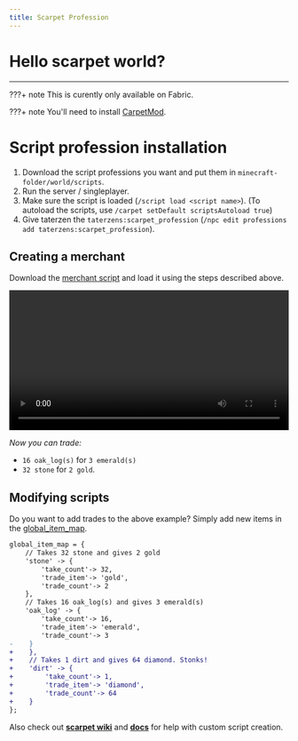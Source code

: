```yaml
---
title: Scarpet Profession
---
```



# Hello scarpet world?

---

???+ note
    This is curently only available on Fabric.

???+ note
    You'll need to install [CarpetMod](https://github.com/gnembon/fabric-carpet/releases/latest).

# Script profession installation

1. Download the script professions you want and put them in `minecraft-folder/world/scripts`.
2. Run the server / singleplayer.
3. Make sure the script is loaded (`/script load <script name>`). (To autoload the scripts, use `/carpet setDefault scriptsAutoload true`)
4. Give taterzen the `taterzens:scarpet_profession` (`/npc edit professions add taterzens:scarpet_profession`).

## Creating a merchant

Download the [merchant script](https://github.com/samolego/TaterzenScarpetProfessions/blob/master/scripts/merchant.sc)
and load it using the steps described above.

<video controls="true" allowfullscreen="true" width="100%">
	<source src="../../assets/video/bartering.webm" type="video/webm">
	<p>Your browser does not support the video element.</p>
</video>


*Now you can trade:*

* `16 oak_log(s)` for `3 emerald(s)`
* `32 stone` for `2 gold`.

## Modifying scripts

Do you want to add trades to the above example?
Simply add new items in the [global_item_map](https://github.com/samolego/TaterzenScarpetProfessions/blob/e4d5888b321bb9a3d4a6e130c79a5e185dea8a8d/scripts/merchant.sc#L20-L34).
```diff
global_item_map = {
    // Takes 32 stone and gives 2 gold
    'stone' -> {
        'take_count'-> 32,
        'trade_item'-> 'gold',
        'trade_count'-> 2
    },
    // Takes 16 oak_log(s) and gives 3 emerald(s)
    'oak_log' -> {
        'take_count'-> 16,
        'trade_item'-> 'emerald',
        'trade_count'-> 3
-    }
+    },
+    // Takes 1 dirt and gives 64 diamond. Stonks!
+    'dirt' -> {
+        'take_count'-> 1,
+        'trade_item'-> 'diamond',
+        'trade_count'-> 64
+    }
};
```


Also check out **[scarpet wiki](https://github.com/gnembon/fabric-carpet/wiki/Scarpet)**
and **[docs](https://github.com/gnembon/fabric-carpet/blob/master/docs/scarpet/Documentation.md)**
for help with custom script creation.